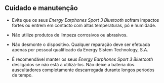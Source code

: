 ## Cuidado e manutenção

*	Evite que os seus *Energy Earphones Sport 3 Bluetooth* sofram impactos fortes ou entrem em contacto com altas temperaturas, pó e humidade. 

* Não utilize produtos de limpeza corrosivos ou abrasivos.

* Não desmonte o dispositivo. Qualquer reparação deve ser efetuada apenas por pessoal qualificado da Energy Sistem Technology, S.A.

* É recomendável manter os seus *Energy Earphones Sport 3 Bluetooth* desligados se não está a utilizá-los. Não deixe a bateria dos auscultadores completamente descarregada durante longos períodos de tempo.
